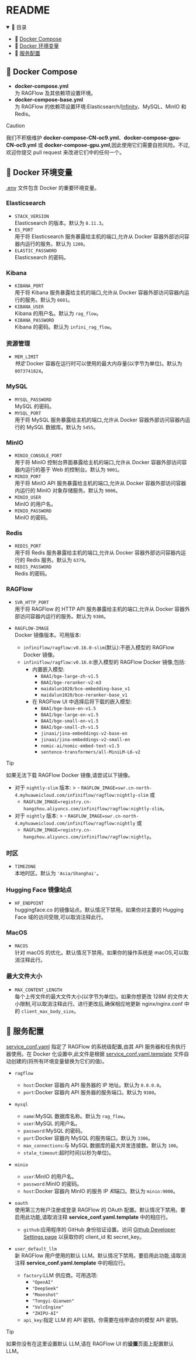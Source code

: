 # README

<details open>
<summary></b>📗 目录</b></summary>

- 🐳 [Docker Compose](#-docker-compose)
- 🐬 [Docker 环境变量](#-docker-环境变量)
- 🐋 [服务配置](#服务配置)

</details>

## 🐳 Docker Compose

- **docker-compose.yml**  
  为 RAGFlow 及其依赖项设置环境。
- **docker-compose-base.yml**  
  为 RAGFlow 的依赖项设置环境:Elasticsearch/[Infinity](https://github.com/infiniflow/infinity)、MySQL、MinIO 和 Redis。

> [!CAUTION]
> 我们不积极维护 **docker-compose-CN-oc9.yml**、**docker-compose-gpu-CN-oc9.yml** 或 **docker-compose-gpu.yml**,因此使用它们需要自担风险。不过,欢迎你提交 pull request 来改进它们中的任何一个。

## 🐬 Docker 环境变量

[.env](./.env) 文件包含 Docker 的重要环境变量。

### Elasticsearch

- `STACK_VERSION`  
  Elasticsearch 的版本。默认为 `8.11.3`。
- `ES_PORT`  
  用于将 Elasticsearch 服务暴露给主机的端口,允许从 Docker 容器外部访问容器内运行的服务。默认为 `1200`。
- `ELASTIC_PASSWORD`  
  Elasticsearch 的密码。

### Kibana

- `KIBANA_PORT`  
  用于将 Kibana 服务暴露给主机的端口,允许从 Docker 容器外部访问容器内运行的服务。默认为 `6601`。
- `KIBANA_USER`  
  Kibana 的用户名。默认为 `rag_flow`。
- `KIBANA_PASSWORD`  
  Kibana 的密码。默认为 `infini_rag_flow`。

### 资源管理

- `MEM_LIMIT`  
  *特定* Docker 容器在运行时可以使用的最大内存量(以字节为单位)。默认为 `8073741824`。

### MySQL

- `MYSQL_PASSWORD`  
  MySQL 的密码。
- `MYSQL_PORT`  
  用于将 MySQL 服务暴露给主机的端口,允许从 Docker 容器外部访问容器内运行的 MySQL 数据库。默认为 `5455`。

### MinIO

- `MINIO_CONSOLE_PORT`  
  用于将 MinIO 控制台界面暴露给主机的端口,允许从 Docker 容器外部访问容器内运行的基于 Web 的控制台。默认为 `9001`。
- `MINIO_PORT`  
  用于将 MinIO API 服务暴露给主机的端口,允许从 Docker 容器外部访问容器内运行的 MinIO 对象存储服务。默认为 `9000`。
- `MINIO_USER`  
  MinIO 的用户名。
- `MINIO_PASSWORD`  
  MinIO 的密码。

### Redis

- `REDIS_PORT`  
  用于将 Redis 服务暴露给主机的端口,允许从 Docker 容器外部访问容器内运行的 Redis 服务。默认为 `6379`。
- `REDIS_PASSWORD`  
  Redis 的密码。

### RAGFlow

- `SVR_HTTP_PORT`  
  用于将 RAGFlow 的 HTTP API 服务暴露给主机的端口,允许从 Docker 容器外部访问容器内运行的服务。默认为 `9380`。
- `RAGFLOW-IMAGE`  
  Docker 镜像版本。可用版本:

  - `infiniflow/ragflow:v0.16.0-slim`(默认):不嵌入模型的 RAGFlow Docker 镜像。
  - `infiniflow/ragflow:v0.16.0`:嵌入模型的 RAGFlow Docker 镜像,包括:
    - 内置嵌入模型:
      - `BAAI/bge-large-zh-v1.5`
      - `BAAI/bge-reranker-v2-m3`
      - `maidalun1020/bce-embedding-base_v1`
      - `maidalun1020/bce-reranker-base_v1`
    - 在 RAGFlow UI 中选择后将下载的嵌入模型:
      - `BAAI/bge-base-en-v1.5`
      - `BAAI/bge-large-en-v1.5`
      - `BAAI/bge-small-en-v1.5`
      - `BAAI/bge-small-zh-v1.5`
      - `jinaai/jina-embeddings-v2-base-en`
      - `jinaai/jina-embeddings-v2-small-en`
      - `nomic-ai/nomic-embed-text-v1.5`
      - `sentence-transformers/all-MiniLM-L6-v2`

> [!TIP]  
> 如果无法下载 RAGFlow Docker 镜像,请尝试以下镜像。
>
> - 对于 `nightly-slim` 版本:
    >   - `RAGFLOW_IMAGE=swr.cn-north-4.myhuaweicloud.com/infiniflow/ragflow:nightly-slim` 或
>   - `RAGFLOW_IMAGE=registry.cn-hangzhou.aliyuncs.com/infiniflow/ragflow:nightly-slim`。
> - 对于 `nightly` 版本:
    >   - `RAGFLOW_IMAGE=swr.cn-north-4.myhuaweicloud.com/infiniflow/ragflow:nightly` 或
>   - `RAGFLOW_IMAGE=registry.cn-hangzhou.aliyuncs.com/infiniflow/ragflow:nightly`。

### 时区

- `TIMEZONE`  
  本地时区。默认为 `'Asia/Shanghai'`。

### Hugging Face 镜像站点

- `HF_ENDPOINT`  
  huggingface.co 的镜像站点。默认情况下禁用。如果你对主要的 Hugging Face 域的访问受限,可以取消注释此行。

### MacOS

- `MACOS`  
  针对 macOS 的优化。默认情况下禁用。如果你的操作系统是 macOS,可以取消注释此行。

### 最大文件大小

- `MAX_CONTENT_LENGTH`  
  每个上传文件的最大文件大小(以字节为单位)。如果你想更改 128M 的文件大小限制,可以取消注释此行。进行更改后,确保相应地更新 nginx/nginx.conf 中的 `client_max_body_size`。

## 🐋 服务配置

[service_conf.yaml](./service_conf.yaml) 指定了 RAGFlow 的系统级配置,由其 API 服务器和任务执行器使用。在 Docker 化设置中,此文件是根据 [service_conf.yaml.template](./service_conf.yaml.template) 文件自动创建的(将所有环境变量替换为它们的值)。

- `ragflow`
  - `host`:Docker 容器内 API 服务器的 IP 地址。默认为 `0.0.0.0`。
  - `port`:Docker 容器内 API 服务器的服务端口。默认为 `9380`。

- `mysql`
  - `name`:MySQL 数据库名称。默认为 `rag_flow`。
  - `user`:MySQL 的用户名。
  - `password`:MySQL 的密码。
  - `port`:Docker 容器内 MySQL 的服务端口。默认为 `3306`。
  - `max_connections`:与 MySQL 数据库的最大并发连接数。默认为 `100`。
  - `stale_timeout`:超时时间(以秒为单位)。

- `minio`
  - `user`:MinIO 的用户名。
  - `password`:MinIO 的密码。
  - `host`:Docker 容器内 MinIO 的服务 IP *和*端口。默认为 `minio:9000`。

- `oauth`  
  使用第三方帐户注册或登录 RAGFlow 的 OAuth 配置。默认情况下禁用。要启用此功能,请取消注释 **service_conf.yaml.template** 中的相应行。
  - `github`:应用程序的 GitHub 身份验证设置。访问 [Github Developer Settings page](https://github.com/settings/developers) 以获取你的 client_id 和 secret_key。

- `user_default_llm`  
  新 RAGFlow 用户使用的默认 LLM。默认情况下禁用。要启用此功能,请取消注释 **service_conf.yaml.template** 中的相应行。
  - `factory`:LLM 供应商。可用选项:
    - `"OpenAI"`
    - `"DeepSeek"`
    - `"Moonshot"`
    - `"Tongyi-Qianwen"`
    - `"VolcEngine"`
    - `"ZHIPU-AI"`
  - `api_key`:指定 LLM 的 API 密钥。你需要在线申请你的模型 API 密钥。

> [!TIP]  
> 如果你没有在这里设置默认 LLM,请在 RAGFlow UI 的**设置**页面上配置默认 LLM。